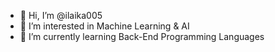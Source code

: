 - 👋 Hi, I’m @ilaika005
- 👀 I’m interested in Machine Learning & AI
- 🌱 I’m currently learning Back-End Programming Languages

<!---
ilaika005/ilaika005 is a ✨ special ✨ repository because its `README.md` (this file) appears on your GitHub profile.
You can click the Preview link to take a look at your changes.
--->

